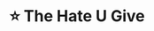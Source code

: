 ---
title: "⭐️ The Hate U Give"
description: ＼(＾O＾)／ Woof! What a ride. Membaca buku ini, saya jadi merasa paham bagaimana rasanya jadi kaum minoritas. Great story telling, amazing character. One of those few novel that actually can grow you into different person.
cover: "images/reading/the-hate-u-give.jpeg"
publishDate: 2018-11-15
authors: "Angie Thomas"
categories: ["stories & narratives"]
---